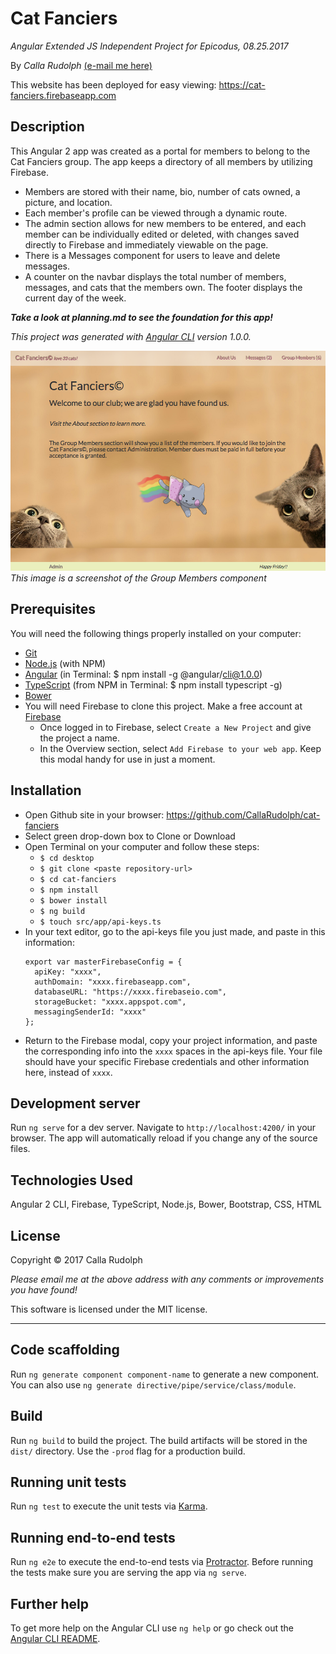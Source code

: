 # Cat Fanciers

_Angular Extended JS Independent Project for Epicodus, 08.25.2017_

By _Calla Rudolph_ [(e-mail me here)](<mailto:callarudolph@gmail.com>)

This website has been deployed for easy viewing: https://cat-fanciers.firebaseapp.com

## Description

This Angular 2 app was created as a portal for members to belong to the Cat Fanciers group. The app keeps a directory of all members by utilizing Firebase.
  * Members are stored with their name, bio, number of cats owned, a picture, and location.
  * Each member's profile can be viewed through a dynamic route.
  * The admin section allows for new members to be entered, and each member can be individually edited or deleted, with changes saved directly to Firebase and immediately viewable on the page.
  * There is a Messages component for users to leave and delete messages.
  * A counter on the navbar displays the total number of members, messages, and cats that the members own. The footer displays the current day of the week.

_***Take a look at planning.md to see the foundation for this app!***_

_This project was generated with [Angular CLI](https://github.com/angular/angular-cli) version 1.0.0._

![Preview of Group Members](src/assets/img/screen.png)
_This image is a screenshot of the Group Members component_

## Prerequisites

You will need the following things properly installed on your computer:
* [Git](https://git-scm.com/)
* [Node.js](https://nodejs.org/) (with NPM)
* [Angular](https://cli.angular.io/) (in Terminal: $ npm install -g @angular/cli@1.0.0)
* [TypeScript](https://www.typescriptlang.org/) (from NPM in Terminal: $ npm install typescript -g)
* [Bower](https://bower.io/)
* You will need Firebase to clone this project. Make a free account at [Firebase](https://firebase.google.com/)
  * Once logged in to Firebase, select `Create a New Project` and give the project a name.
  * In the Overview section, select `Add Firebase to your web app`. Keep this modal handy for use in just a moment.

## Installation

* Open Github site in your browser: https://github.com/CallaRudolph/cat-fanciers
* Select green drop-down box to Clone or Download
* Open Terminal on your computer and follow these steps:
  * `$ cd desktop`
  * `$ git clone <paste repository-url>`
  * `$ cd cat-fanciers`
  * `$ npm install`
  * `$ bower install`
  * `$ ng build`
  * `$ touch src/app/api-keys.ts`
* In your text editor, go to the api-keys file you just made, and paste in this information:
  ````
  export var masterFirebaseConfig = {
    apiKey: "xxxx",
    authDomain: "xxxx.firebaseapp.com",
    databaseURL: "https://xxxx.firebaseio.com",
    storageBucket: "xxxx.appspot.com",
    messagingSenderId: "xxxx"
  };
  ````
* Return to the Firebase modal, copy your project information, and paste the corresponding info into the `xxxx` spaces in the api-keys file. Your file should have your specific Firebase credentials and other information here, instead of `xxxx`.

## Development server

Run `ng serve` for a dev server. Navigate to `http://localhost:4200/` in your browser. The app will automatically reload if you change any of the source files.

## Technologies Used

Angular 2 CLI, Firebase, TypeScript, Node.js, Bower, Bootstrap, CSS, HTML

## License

Copyright &copy; 2017 Calla Rudolph

_Please email me at the above address with any comments or improvements you have found!_

This software is licensed under the MIT license.
______________________________________

## Code scaffolding

Run `ng generate component component-name` to generate a new component. You can also use `ng generate directive/pipe/service/class/module`.

## Build

Run `ng build` to build the project. The build artifacts will be stored in the `dist/` directory. Use the `-prod` flag for a production build.

## Running unit tests

Run `ng test` to execute the unit tests via [Karma](https://karma-runner.github.io).

## Running end-to-end tests

Run `ng e2e` to execute the end-to-end tests via [Protractor](http://www.protractortest.org/).
Before running the tests make sure you are serving the app via `ng serve`.

## Further help

To get more help on the Angular CLI use `ng help` or go check out the [Angular CLI README](https://github.com/angular/angular-cli/blob/master/README.md).
